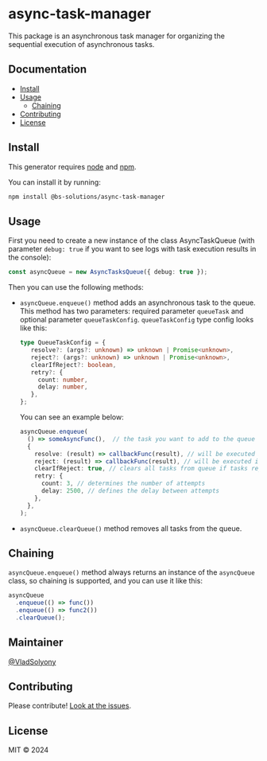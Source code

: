# async-task-manager

This package is an asynchronous task manager for organizing the sequential execution of asynchronous tasks.

## Documentation

- [Install](#install)
- [Usage](#usage)
  - [Chaining](#chaining)
- [Contributing](#contributing)
- [License](#license)

## Install

This generator requires [node](https://nodejs.org) and [npm](https://npmjs.com).

You can install it by running:

```sh
npm install @bs-solutions/async-task-manager
```

## Usage

First you need to create a new instance of the class AsyncTaskQueue (with parameter `debug: true` if you want to see logs with task execution results in the console): 

```ts
const asyncQueue = new AsyncTasksQueue({ debug: true });
```

Then you can use the following methods:
- `asyncQueue.enqueue()` method adds an asynchronous task to the queue. This method has two parameters: required parameter `queueTask` and optional parameter `queueTaskConfig`.
  `queueTaskConfig` type config looks like this:
   ```ts
  type QueueTaskConfig = { 
      resolve?: (args?: unknown) => unknown | Promise<unknown>,
      reject?: (args?: unknown) => unknown | Promise<unknown>,
      clearIfReject?: boolean,
      retry?: {
        count: number,
        delay: number,
      },
  };
   ``` 
   You can see an example below:
  ```ts
  asyncQueue.enqueue(
    () => someAsyncFunc(),  // the task you want to add to the queue
    {
      resolve: (result) => callbackFunc(result), // will be executed if tasks resolve
      reject: (result) => callbackFunc(result), // will be executed if tasks reject after last retry
      clearIfReject: true, // clears all tasks from queue if tasks reject 
      retry: {
        count: 3, // determines the number of attempts
        delay: 2500, // defines the delay between attempts
      },
    },
  );
  ```
- `asyncQueue.clearQueue()` method removes all tasks from the queue.

## Chaining

`asyncQueue.enqueue()` method always returns an instance of the `asyncQueue` class, so chaining is supported, and you can use it like this:

```ts
asyncQueue
  .enqueue(() => func())
  .enqueue(() => func2())
  .clearQueue();
```

## Maintainer

[@VladSolyony](https://github.com/VladSolyony)

## Contributing

Please contribute! [Look at the issues](https://github.com/Bastion-RND/async-task-manager/issues).

## License

MIT © 2024